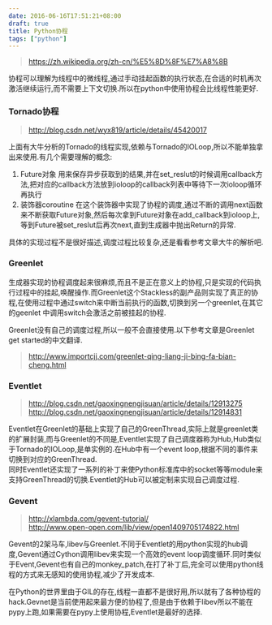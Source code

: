 ```yaml
---
date: 2016-06-16T17:51:21+08:00
draft: true
title: Python协程
tags: ["python"]
---
```


> <https://zh.wikipedia.org/zh-cn/%E5%8D%8F%E7%A8%8B>

协程可以理解为线程中的微线程,通过手动挂起函数的执行状态,在合适的时机再次激活继续运行,而不需要上下文切换.所以在python中使用协程会比线程性能更好.

### Tornado协程

> <http://blog.csdn.net/wyx819/article/details/45420017>

上面有大牛分析的Tornado的线程实现,依赖与Tornado的IOLoop,所以不能单独拿出来使用.有几个需要理解的概念:

1. Future对象
  用来保存异步获取到的结果,并在set_reslut的时候调用callback方法,把对应的callback方法放到ioloop的callback列表中等待下一次ioloop循环再执行
2. 装饰器coroutine
  在这个装饰器中实现了协程的调度,通过不断的调用next函数来不断获取Future对象,然后每次拿到Future对象在add_callback到ioloop上,等到Future被set_reslut后再次next,直到生成器中抛出Return的异常.

具体的实现过程不是很好描述,调度过程比较复杂,还是看看参考文章大牛的解析吧.

<!--more-->
### Greenlet

生成器实现的协程调度起来很麻烦,而且不是正在意义上的协程,只是实现的代码执行过程中的挂起,唤醒操作.而Greenlet这个Stackless的副产品则实现了真正的协程,在使用过程中通过switch来中断当前执行的函数,切换到另一个greenlet,在其它的geenlet 中调用switch会激活之前被挂起的协程.

Greenlet没有自己的调度过程,所以一般不会直接使用.以下参考文章是Greenlet get started的中文翻译.

> <http://www.importcjj.com/greenlet-qing-liang-ji-bing-fa-bian-cheng.html>

### Eventlet

> <http://blog.csdn.net/gaoxingnengjisuan/article/details/12913275>  
> <http://blog.csdn.net/gaoxingnengjisuan/article/details/12914831>  

Eventlet在Greenlet的基础上实现了自己的GreenThread,实际上就是greenlet类的扩展封装,而与Greenlet的不同是,Eventlet实现了自己调度器称为Hub,Hub类似于Tornado的IOLoop,是单实例的.在Hub中有一个event loop,根据不同的事件来切换到对应的GreenThread.  
同时Eventlet还实现了一系列的补丁来使Python标准库中的socket等等module来支持GreenThread的切换.Eventlet的Hub可以被定制来实现自己调度过程.

### Gevent

> <http://xlambda.com/gevent-tutorial/>  
> <http://www.open-open.com/lib/view/open1409705174822.html>  

Gevent的2架马车,libev与Greenlet.不同于Eventlet的用python实现的hub调度,Gevent通过Cython调用libev来实现一个高效的event loop调度循环.同时类似于Event,Gevent也有自己的monkey_patch,在打了补丁后,完全可以使用python线程的方式来无感知的使用协程,减少了开发成本.

在Python的世界里由于GIL的存在,线程一直都不是很好用,所以就有了各种协程的hack.Gevnet是当前使用起来最方便的协程了,但是由于依赖于libev所以不能在pypy上跑,如果需要在pypy上使用协程,Eventlet是最好的选择.

